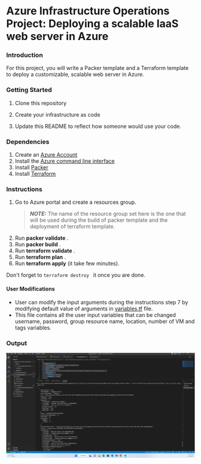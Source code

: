 # Azure Infrastructure Operations Project: Deploying a scalable IaaS web server in Azure

### Introduction
For this project, you will write a Packer template and a Terraform template to deploy a customizable, scalable web server in Azure.

### Getting Started
1. Clone this repository

2. Create your infrastructure as code

3. Update this README to reflect how someone would use your code.

### Dependencies
1. Create an [Azure Account](https://portal.azure.com) 
2. Install the [Azure command line interface](https://docs.microsoft.com/en-us/cli/azure/install-azure-cli?view=azure-cli-latest)
3. Install [Packer](https://www.packer.io/downloads)
4. Install [Terraform](https://www.terraform.io/downloads.html)

### Instructions
1.  Go to Azure portal and create a resources group.  
    > ***NOTE:*** The name of the resource group set here is the one that will be used during the build of packer template and the deployment of terraform template. 
2. Run **packer validate** .
3. Run **packer build** .
4. Run **terraform validate** .
5. Run **terraform plan** .
6. Run **terraform apply** (it take few minutes).

Don't forget to ```terraform destroy ``` it once you are done.

#### User Modifications 
* User can modify the input arguments during the instructions step 7 by modifying default value of arguments in [variables.tf](https://github.com/Abdulrazak-Alahmad/nd082-Azure-Cloud-DevOps-Starter-Code/blob/master/C1%20-%20Azure%20Infrastructure%20Operations/project/starter_files/variables.tf) file.
* This file contains all the user input variables that can be changed username, password, group resource name, location, number of VM and tags variables.

### Output

![ tagging policy](cfe4bd4f-6793-4aa1-bc5b-0d3ca505483d.jpg "policy / tagging policy")